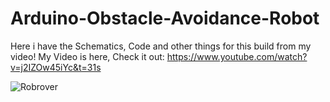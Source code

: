 # Arduino-Obstacle-Avoidance-Robot
Here i have the Schematics, Code and other things for this build from my video!
My Video is here, Check it out: https://www.youtube.com/watch?v=j2IZOw45iYc&t=31s

<img src="https://github.com/techsetonyoutube/Arduino-Obstacle-Avoidance-Robot/blob/master/Screen%20Shot%202017-06-12%20at%209.07.06%20PM.png" alt="Robrover"/>
